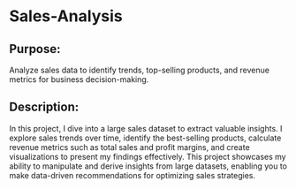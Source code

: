 # Sales-Analysis
## Purpose: 
Analyze sales data to identify trends, top-selling products, and revenue metrics for business decision-making.
## Description: 
In this project, I dive into a large sales dataset to extract valuable insights. I explore sales trends over time, identify the best-selling products, calculate revenue metrics such as total sales and profit margins, and create visualizations to present my findings effectively. This project showcases my ability to manipulate and derive insights from large datasets, enabling you to make data-driven recommendations for optimizing sales strategies.
